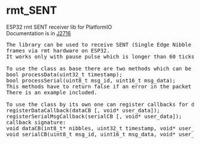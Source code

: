 # rmt_SENT
ESP32 rmt SENT receiver lib for PlatformIO<br>
Documentation is in <a href="https://dokumen.pub/qdownload/sent-single-edge-nibble-transmission-for-automotive-applications-j2716-2016-04.html">J2716</a><br>

<pre>
The library can be used to receive SENT (Single Edge Nibble Transmission)
frames via rmt hardware on ESP32.
It works only with pause pulse which is longer than 60 ticks which is used as end marker.

To use the class as base there are two methods which can be overrided:
bool processData(uint32_t timestamp);
bool processSerial(uint8_t msg_id, uint16_t msg_data);
This methods have to return false if an error in the packet is detected, else true. The nibbles are available in _nibbles array.
There is an example included.

To use the class by its own one can register callbacks for data and serial messages.
registerDataCallback(dataCB [, void* user_data]);
registerSerialMsgCallback(serialCB [, void* user_data]);
callback signature:
void dataCB(int8_t* nibbles, uint32_t timestamp, void* user_data)
void serialCB(uint8_t msg_id, uint16_t msg_data, void* user_data)

</pre>

